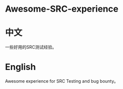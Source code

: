 # Awesome-SRC-experience
# 中文

一些好用的SRC测试经验。

# English

Awesome experience for SRC Testing and bug bounty。

